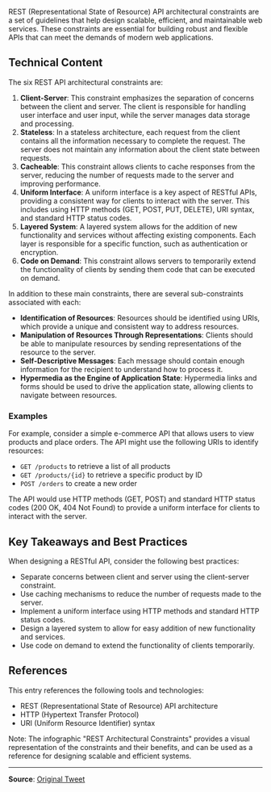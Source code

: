 REST (Representational State of Resource) API architectural constraints are a set of guidelines that help design scalable, efficient, and maintainable web services. These constraints are essential for building robust and flexible APIs that can meet the demands of modern web applications.

## Technical Content
The six REST API architectural constraints are:
1. **Client-Server**: This constraint emphasizes the separation of concerns between the client and server. The client is responsible for handling user interface and user input, while the server manages data storage and processing.
2. **Stateless**: In a stateless architecture, each request from the client contains all the information necessary to complete the request. The server does not maintain any information about the client state between requests.
3. **Cacheable**: This constraint allows clients to cache responses from the server, reducing the number of requests made to the server and improving performance.
4. **Uniform Interface**: A uniform interface is a key aspect of RESTful APIs, providing a consistent way for clients to interact with the server. This includes using HTTP methods (GET, POST, PUT, DELETE), URI syntax, and standard HTTP status codes.
5. **Layered System**: A layered system allows for the addition of new functionality and services without affecting existing components. Each layer is responsible for a specific function, such as authentication or encryption.
6. **Code on Demand**: This constraint allows servers to temporarily extend the functionality of clients by sending them code that can be executed on demand.

In addition to these main constraints, there are several sub-constraints associated with each:
* **Identification of Resources**: Resources should be identified using URIs, which provide a unique and consistent way to address resources.
* **Manipulation of Resources Through Representations**: Clients should be able to manipulate resources by sending representations of the resource to the server.
* **Self-Descriptive Messages**: Each message should contain enough information for the recipient to understand how to process it.
* **Hypermedia as the Engine of Application State**: Hypermedia links and forms should be used to drive the application state, allowing clients to navigate between resources.

### Examples
For example, consider a simple e-commerce API that allows users to view products and place orders. The API might use the following URIs to identify resources:
* `GET /products` to retrieve a list of all products
* `GET /products/{id}` to retrieve a specific product by ID
* `POST /orders` to create a new order

The API would use HTTP methods (GET, POST) and standard HTTP status codes (200 OK, 404 Not Found) to provide a uniform interface for clients to interact with the server.

## Key Takeaways and Best Practices
When designing a RESTful API, consider the following best practices:
* Separate concerns between client and server using the client-server constraint.
* Use caching mechanisms to reduce the number of requests made to the server.
* Implement a uniform interface using HTTP methods and standard HTTP status codes.
* Design a layered system to allow for easy addition of new functionality and services.
* Use code on demand to extend the functionality of clients temporarily.

## References
This entry references the following tools and technologies:
* REST (Representational State of Resource) API architecture
* HTTP (Hypertext Transfer Protocol)
* URI (Uniform Resource Identifier) syntax

Note: The infographic "REST Architectural Constraints" provides a visual representation of the constraints and their benefits, and can be used as a reference for designing scalable and efficient systems.

---
**Source**: [Original Tweet](https://twitter.com/i/web/status/1869403892007710750)